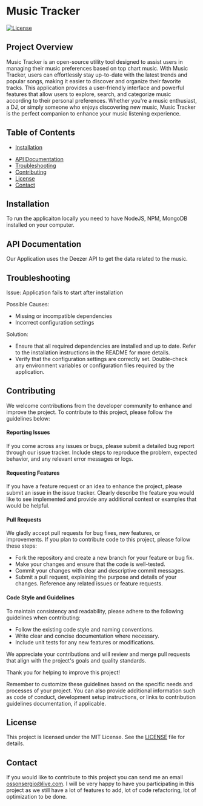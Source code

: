 # Music Tracker

[![License](https://img.shields.io/badge/license-MIT-blue.svg)](https://opensource.org/licenses/MIT)

## Project Overview

Music Tracker is an open-source utility tool designed to assist users in managing their music preferences based on top chart music. With Music Tracker, users can effortlessly stay up-to-date with the latest trends and popular songs, making it easier to discover and organize their favorite tracks. This application provides a user-friendly interface and powerful features that allow users to explore, search, and categorize music according to their personal preferences. Whether you're a music enthusiast, a DJ, or simply someone who enjoys discovering new music, Music Tracker is the perfect companion to enhance your music listening experience.

## Table of Contents

- [Installation](#installation)
<!-- - [Usage](#usage)
- [Configuration Options](#configuration-options)
- [Examples](#examples) -->
- [API Documentation](#api-documentation)
- [Troubleshooting](#troubleshooting)
- [Contributing](#contributing)
- [License](#license)
- [Contact](#contact)

## Installation

To run the applicaiton locally you need to have NodeJS, NPM, MongoDB installed on your computer.

<!-- ## Usage

Explain how users can interact with your application. Provide instructions on how to run the application, navigate its interface, and utilize its features. If your application has a command-line interface (CLI) or graphical user interface (GUI), explain how users can utilize them effectively.

## Configuration Options

If your application offers customizable settings or options, describe them here. Explain how users can modify these settings and the impact they have on the application's behavior.

## Examples

Provide some example use cases or scenarios that demonstrate how your application can be used effectively. Include code snippets, screenshots, or even animated GIFs to illustrate the expected output or behavior. -->

## API Documentation

Our Application uses the Deezer API to get the data related to the music. 

## Troubleshooting

Issue: Application fails to start after installation

Possible Causes:

- Missing or incompatible dependencies
- Incorrect configuration settings

Solution:

- Ensure that all required dependencies are installed and up to date. Refer to the installation instructions in the README for more details.
- Verify that the configuration settings are correctly set. Double-check any environment variables or configuration files required by the application.

## Contributing

We welcome contributions from the developer community to enhance and improve the project. To contribute to this project, please follow the guidelines below:

#### Reporting Issues

If you come across any issues or bugs, please submit a detailed bug report through our issue tracker. Include steps to reproduce the problem, expected behavior, and any relevant error messages or logs.

#### Requesting Features

If you have a feature request or an idea to enhance the project, please submit an issue in the issue tracker. Clearly describe the feature you would like to see implemented and provide any additional context or examples that would be helpful.

#### Pull Requests

We gladly accept pull requests for bug fixes, new features, or improvements. If you plan to contribute code to this project, please follow these steps:

- Fork the repository and create a new branch for your feature or bug fix.
- Make your changes and ensure that the code is well-tested.
- Commit your changes with clear and descriptive commit messages.
- Submit a pull request, explaining the purpose and details of your changes. Reference any related issues or feature requests.

#### Code Style and Guidelines

To maintain consistency and readability, please adhere to the following guidelines when contributing:

- Follow the existing code style and naming conventions.
- Write clear and concise documentation where necessary.
- Include unit tests for any new features or modifications.

We appreciate your contributions and will review and merge pull requests that align with the project's goals and quality standards. 

Thank you for helping to improve this project!

Remember to customize these guidelines based on the specific needs and processes of your project. You can also provide additional information such as code of conduct, development setup instructions, or links to contribution guidelines documentation, if applicable.

## License

This project is licensed under the MIT License. See the [LICENSE](LICENSE) file for details.

## Contact

If you would like to contribute to this project you can send me an email ossonsergio@live.com. I will be very happy to have you participating in this project as we still have a lot of features to add, lot of code refactoring, lot of optimization to be done.
